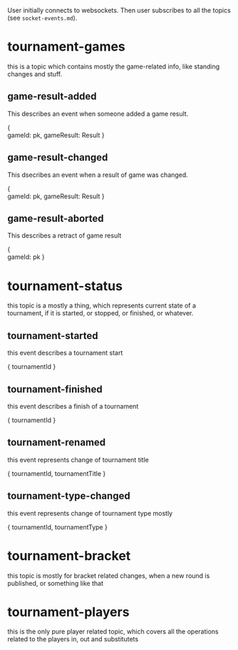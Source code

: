 

User initially connects to websockets. Then user subscribes to all the topics (see `socket-events.md`).



# tournament-games

this is a topic which contains mostly the game-related info, like standing changes and stuff. 

## game-result-added 

This describes an event when someone added a game result. 

{   
    gameId: pk,
    gameResult: Result
}


## game-result-changed

This dsecribes an event when a result of game was changed.


{   
    gameId: pk,
    gameResult: Result
}

## game-result-aborted

This describes a retract of game result

{   
    gameId: pk
}



# tournament-status

this topic is a mostly a thing, which represents current state of a tournament, if it is started, or stopped, or finished, or whatever.

## tournament-started

this event describes a tournament start

{
    tournamentId
}

## tournament-finished

this event describes a finish of a tournament

{
    tournamentId
}

## tournament-renamed

this event represents change of tournament title

{
    tournamentId,
    tournamentTitle
}

## tournament-type-changed

this event represents change of tournament type mostly

{
    tournamentId,
    tournamentType
}






# tournament-bracket

this topic is mostly for bracket related changes, when a new round is published, or something like that

# tournament-players

this is the only pure player related topic, which covers all the operations related to the  players in, out  and substitutets


